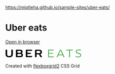 https://miptleha.github.io/sample-sites/uber-eats/

# Uber eats

[Open in browser](https://miptleha.github.io/sample-sites/uber-eats/)

![Uber-eats](img/logo.svg)

Created with [flexboxgrid2](https://evgenyrodionov.github.io/flexboxgrid2/) CSS Grid
